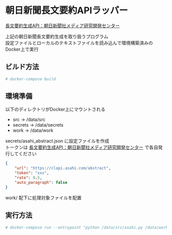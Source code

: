 # 朝日新聞長文要約APIラッパー

[長文要約生成API：朝日新聞社メディア研究開発センター](https://cl.asahi.com/api_data/longsum.html)

上記の朝日新聞長文要約生成を取り扱うプログラム  
設定ファイルとローカルのテキストファイルを読み込んで環境構築済みのDocker上で実行

## ビルド方法

```bash
# docker-compose build
```

## 環境準備

以下のディレクトリがDocker上にマウントされる

* src -> /data/src
* secrets ->  /data/secrets
* work -> /data/work

secrets/asahi_abstract.json に設定ファイルを作成  
トークンは [長文要約生成API：朝日新聞社メディア研究開発センター](https://cl.asahi.com/api_data/longsum.html) で各自発行してください

```json
{
    "url": "https://clapi.asahi.com/abstract",
    "token": "xxx",
    "rate": 0.5,
    "auto_paragraph": false
}
```

work/ 配下に処理対象ファイルを配置

## 実行方法

```bash
# docker-compose run --entrypoint "python /data/src/asahi.py /data/work/test.txt" asahi-abstract
```
